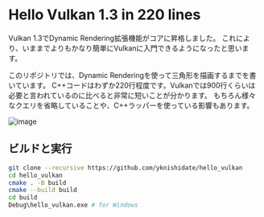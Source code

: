 # Hello Vulkan 1.3 in 220 lines

Vulkan 1.3でDynamic Rendering拡張機能がコアに昇格しました。
これにより、いままでよりもかなり簡単にVulkanに入門できるようになったと思います。

このリポジトリでは、Dynamic Renderingを使って三角形を描画するまでを書いています。
C++コードはわずか220行程度です。Vulkanでは900行くらいは必要と言われているのに比べると非常に短いことが分かります。
もちろん様々なクエリを省略していることや、C++ラッパーを使っている影響もあります。

![image](https://user-images.githubusercontent.com/30839669/206858307-041e39d8-d938-4bcb-9ba6-1df7ed06d7f1.png)

## ビルドと実行

```sh
git clone --recursive https://github.com/yknishidate/hello_vulkan
cd hello_vulkan
cmake . -B build
cmake --build build
cd build
Debug\hello_vulkan.exe # for Windows
```

